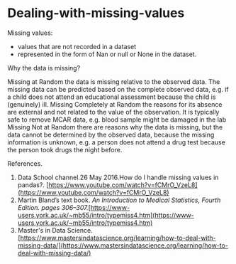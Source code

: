 # Dealing-with-missing-values
Missing values:
- values that are not recorded in a dataset
- represented in the form of Nan or null or None in the dataset.

Why the data is missing?


Missing at Random the data is missing relative to the observed data. The missing data can be predicted based on the complete observed data, e.g. if a child does not attend an educational assessment because the child is (genuinely) ill.
Missing Completely at Random the reasons for its absence are external and not related to the value of the observation. It is typically safe to remove MCAR data, e.g. blood sample might be damaged in the lab
Missing Not at Random there are reasons why the data is missing, but the data cannot be determined by the observed data, because the missing information is unknown, e.g. a person does not attend a drug test because the person took drugs the night before.

References.
1. Data School channel.26 May 2016.How do I handle missing values in pandas?. [https://www.youtube.com/watch?v=fCMrO_VzeL8](https://www.youtube.com/watch?v=fCMrO_VzeL8)
2. Martin Bland’s text book. *An Introduction to Medical Statistics, Fourth Edition. pages 306–307.*[https://www-users.york.ac.uk/~mb55/intro/typemiss4.htm](https://www-users.york.ac.uk/~mb55/intro/typemiss4.htm)
3. Master's in Data Science.[https://www.mastersindatascience.org/learning/how-to-deal-with-missing-data/](https://www.mastersindatascience.org/learning/how-to-deal-with-missing-data/)


